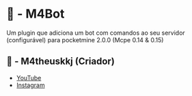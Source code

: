# 🤖 - M4Bot
Um plugin que adiciona um bot com comandos ao seu servidor (configurável) para pocketmine 2.0.0 (Mcpe 0.14 & 0.15)

## 🌌 - M4theuskkj (Criador)
- [YouTube](https://youtube.com/@m4theus.wtfkkj)
- [Instagram](https://www.instagram.com/m4theus.wtfkkj)
